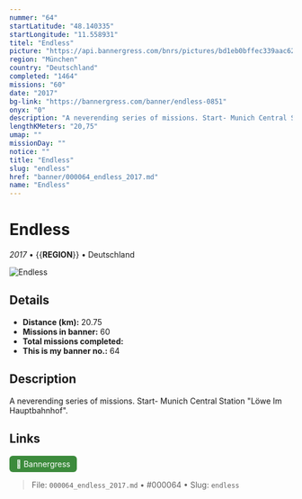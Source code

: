 ```yaml
---
nummer: "64"
startLatitude: "48.140335"
startLongitude: "11.558931"
titel: "Endless"
picture: "https://api.bannergress.com/bnrs/pictures/bd1eb0bffec339aac622bee752caf378"
region: "München"
country: "Deutschland"
completed: "1464"
missions: "60"
date: "2017"
bg-link: "https://bannergress.com/banner/endless-0851"
onyx: "0"
description: "A neverending series of missions. Start- Munich Central Station \"Löwe Im Hauptbahnhof\"."
lengthKMeters: "20,75"
umap: ""
missionDay: ""
notice: ""
title: "Endless"
slug: "endless"
href: "banner/000064_endless_2017.md"
name: "Endless"
---
```

# Endless

*2017* • {{__REGION__}} • Deutschland

![Endless](https://api.bannergress.com/bnrs/pictures/bd1eb0bffec339aac622bee752caf378)



## Details
- **Distance (km):** 20.75
- **Missions in banner:** 60
- **Total missions completed:** 
- **This is my banner no.:** 64



## Description
A neverending series of missions. Start- Munich Central Station "Löwe Im Hauptbahnhof".



## Links
<a href="https://bannergress.com/banner/endless-0851" target="_blank" style="display:inline-block;margin-right:8px;padding:6px 12px;background:#3c8b3c;color:#fff;text-decoration:none;border-radius:6px;">🔗 Bannergress</a>



> File: `000064_endless_2017.md` • #000064 • Slug: `endless`
